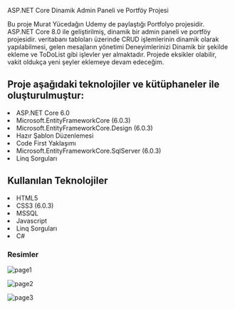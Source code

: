 ASP.NET Core Dinamik Admin Paneli ve Portföy Projesi

Bu proje Murat Yücedağın Udemy de paylaştığı Portfolyo projesidir. ASP.NET Core 8.0 ile geliştirilmiş, dinamik bir admin paneli ve portföy projesidir. veritabanı tabloları üzerinde CRUD işlemlerinin dinamik olarak yapılabilmesi, gelen mesajların yönetimi Deneyimlerinizi Dinamik bir şekilde ekleme ve ToDoList gibi işlevler yer almaktadır. Projede eksikler olabilir, vakit oldukça yeni şeyler eklemeye devam edeceğim.


<h2>Proje aşağıdaki teknolojiler ve kütüphaneler ile oluşturulmuştur:</h2>

<li>
  ASP.NET Core 6.0
</li>
<li>Microsoft.EntityFrameworkCore (6.0.3)
</li>
<li>Microsoft.EntityFrameworkCore.Design (6.0.3)</li>
<li>Hazır Şablon Düzenlemesi</li>
<li>Code First Yaklaşımı</li>
<li>Microsoft.EntityFrameworkCore.SqlServer (6.0.3)</li>
<li>Linq Sorguları</li>

<h2>Kullanılan Teknolojiler</h2>
<li>HTML5</li>
<li>CSS3 (6.0.3)</li>
<li>MSSQL</li>
<li>Javascript</li>
<li>Linq Sorguları</li>
<li>C#</li>

<h3>Resimler</h3>

![page1](https://github.com/user-attachments/assets/3e30409c-bdd2-47a8-b203-f497d457e1f6)

![page2](https://github.com/user-attachments/assets/7f83f8d2-aa56-43c2-94d6-e6a7c3b01f4a)

![page3](https://github.com/user-attachments/assets/cf1467bb-945d-49c0-b6e9-3ba371803c7d)




